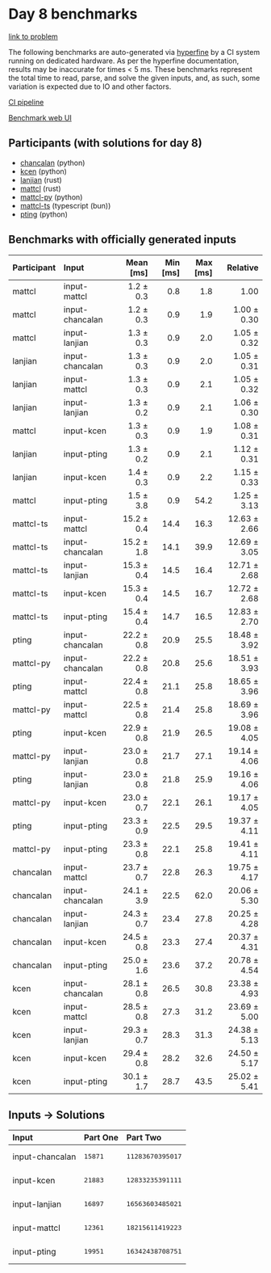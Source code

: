 # Day 8 benchmarks

[link to problem](https://adventofcode.com/2023/day/8)

The following benchmarks are auto-generated via
[hyperfine](https://github.com/sharkdp/hyperfine) by a CI system running on
dedicated hardware. As per the hyperfine documentation, results may be
inaccurate for times < 5 ms. These benchmarks represent the total time to read,
parse, and solve the given inputs, and, as such, some variation is expected due
to IO and other factors.

[CI pipeline](http://ci.papercode.net:8080/teams/main/pipelines/aoc2023)

[Benchmark web UI](https://aoc.ancalagon.black)


## Participants (with solutions for day 8)

- [chancalan](https://github.com/chancalan/aoc2023) (python)
- [kcen](https://github.com/kcen/aoc2023) (python)
- [lanjian](https://github.com/lanjian/aoc-2023) (rust)
- [mattcl](https://github.com/mattcl/aoc2023) (rust)
- [mattcl-py](https://github.com/mattcl/aoc2023-py) (python)
- [mattcl-ts](https://github.com/mattcl/aoc2023-js) (typescript (bun))
- [pting](https://github.com/pting/aoc2023) (python)


## Benchmarks with officially generated inputs

| Participant | Input | Mean [ms] | Min [ms] | Max [ms] | Relative |
|:---|:---|---:|---:|---:|---:|
| mattcl | input-mattcl | 1.2 ± 0.3 | 0.8 | 1.8 | 1.00 |
| mattcl | input-chancalan | 1.2 ± 0.3 | 0.9 | 1.9 | 1.00 ± 0.30 |
| mattcl | input-lanjian | 1.3 ± 0.3 | 0.9 | 2.0 | 1.05 ± 0.32 |
| lanjian | input-chancalan | 1.3 ± 0.3 | 0.9 | 2.0 | 1.05 ± 0.31 |
| lanjian | input-mattcl | 1.3 ± 0.3 | 0.9 | 2.1 | 1.05 ± 0.32 |
| lanjian | input-lanjian | 1.3 ± 0.2 | 0.9 | 2.1 | 1.06 ± 0.30 |
| mattcl | input-kcen | 1.3 ± 0.3 | 0.9 | 1.9 | 1.08 ± 0.31 |
| lanjian | input-pting | 1.3 ± 0.2 | 0.9 | 2.1 | 1.12 ± 0.31 |
| lanjian | input-kcen | 1.4 ± 0.3 | 0.9 | 2.2 | 1.15 ± 0.33 |
| mattcl | input-pting | 1.5 ± 3.8 | 0.9 | 54.2 | 1.25 ± 3.13 |
| mattcl-ts | input-mattcl | 15.2 ± 0.4 | 14.4 | 16.3 | 12.63 ± 2.66 |
| mattcl-ts | input-chancalan | 15.2 ± 1.8 | 14.1 | 39.9 | 12.69 ± 3.05 |
| mattcl-ts | input-lanjian | 15.3 ± 0.4 | 14.5 | 16.4 | 12.71 ± 2.68 |
| mattcl-ts | input-kcen | 15.3 ± 0.4 | 14.5 | 16.7 | 12.72 ± 2.68 |
| mattcl-ts | input-pting | 15.4 ± 0.4 | 14.7 | 16.5 | 12.83 ± 2.70 |
| pting | input-chancalan | 22.2 ± 0.8 | 20.9 | 25.5 | 18.48 ± 3.92 |
| mattcl-py | input-chancalan | 22.2 ± 0.8 | 20.8 | 25.6 | 18.51 ± 3.93 |
| pting | input-mattcl | 22.4 ± 0.8 | 21.1 | 25.8 | 18.65 ± 3.96 |
| mattcl-py | input-mattcl | 22.5 ± 0.8 | 21.4 | 25.8 | 18.69 ± 3.96 |
| pting | input-kcen | 22.9 ± 0.8 | 21.9 | 26.5 | 19.08 ± 4.05 |
| mattcl-py | input-lanjian | 23.0 ± 0.8 | 21.7 | 27.1 | 19.14 ± 4.06 |
| pting | input-lanjian | 23.0 ± 0.8 | 21.8 | 25.9 | 19.16 ± 4.06 |
| mattcl-py | input-kcen | 23.0 ± 0.7 | 22.1 | 26.1 | 19.17 ± 4.05 |
| pting | input-pting | 23.3 ± 0.9 | 22.5 | 29.5 | 19.37 ± 4.11 |
| mattcl-py | input-pting | 23.3 ± 0.8 | 22.1 | 25.8 | 19.41 ± 4.11 |
| chancalan | input-mattcl | 23.7 ± 0.7 | 22.8 | 26.3 | 19.75 ± 4.17 |
| chancalan | input-chancalan | 24.1 ± 3.9 | 22.5 | 62.0 | 20.06 ± 5.30 |
| chancalan | input-lanjian | 24.3 ± 0.7 | 23.4 | 27.8 | 20.25 ± 4.28 |
| chancalan | input-kcen | 24.5 ± 0.8 | 23.3 | 27.4 | 20.37 ± 4.31 |
| chancalan | input-pting | 25.0 ± 1.6 | 23.6 | 37.2 | 20.78 ± 4.54 |
| kcen | input-chancalan | 28.1 ± 0.8 | 26.5 | 30.8 | 23.38 ± 4.93 |
| kcen | input-mattcl | 28.5 ± 0.8 | 27.3 | 31.2 | 23.69 ± 5.00 |
| kcen | input-lanjian | 29.3 ± 0.7 | 28.3 | 31.3 | 24.38 ± 5.13 |
| kcen | input-kcen | 29.4 ± 0.8 | 28.2 | 32.6 | 24.50 ± 5.17 |
| kcen | input-pting | 30.1 ± 1.7 | 28.7 | 43.5 | 25.02 ± 5.41 |


## Inputs -> Solutions

| Input | Part One | Part Two |
|:---|:---|:---|
|input-chancalan|<pre>15871</pre>|<pre>11283670395017</pre>|
|input-kcen|<pre>21883</pre>|<pre>12833235391111</pre>|
|input-lanjian|<pre>16897</pre>|<pre>16563603485021</pre>|
|input-mattcl|<pre>12361</pre>|<pre>18215611419223</pre>|
|input-pting|<pre>19951</pre>|<pre>16342438708751</pre>|